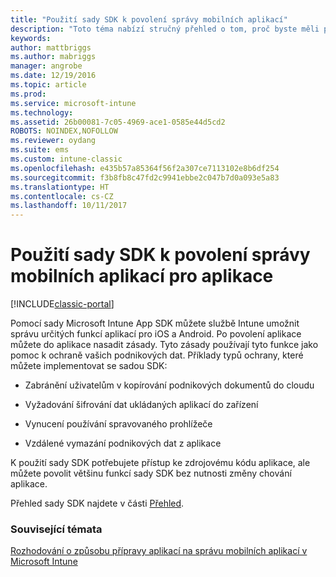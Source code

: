 ```yaml
---
title: "Použití sady SDK k povolení správy mobilních aplikací"
description: "Toto téma nabízí stručný přehled o tom, proč byste měli používat Intune App SDK."
keywords: 
author: mattbriggs
ms.author: mabriggs
manager: angrobe
ms.date: 12/19/2016
ms.topic: article
ms.prod: 
ms.service: microsoft-intune
ms.technology: 
ms.assetid: 26b00081-7c05-4969-ace1-0585e44d5cd2
ROBOTS: NOINDEX,NOFOLLOW
ms.reviewer: oydang
ms.suite: ems
ms.custom: intune-classic
ms.openlocfilehash: e435b57a85364f56f2a307ce7113102e8b6df254
ms.sourcegitcommit: f3b8fb8c47fd2c9941ebbe2c047b7d0a093e5a83
ms.translationtype: HT
ms.contentlocale: cs-CZ
ms.lasthandoff: 10/11/2017
---
```

# <a name="use-the-sdk-to-enable-apps-for-mobile-application-management"></a>Použití sady SDK k povolení správy mobilních aplikací pro aplikace

[!INCLUDE[classic-portal](../includes/classic-portal.md)]

Pomocí sady Microsoft Intune App SDK můžete službě Intune umožnit správu určitých funkcí aplikací pro iOS a Android. Po povolení aplikace můžete do aplikace nasadit zásady. Tyto zásady používají tyto funkce jako pomoc k ochraně vašich podnikových dat. Příklady typů ochrany, které můžete implementovat se sadou SDK:

-   Zabránění uživatelům v kopírování podnikových dokumentů do cloudu

-   Vyžadování šifrování dat ukládaných aplikací do zařízení

-   Vynucení používání spravovaného prohlížeče

-   Vzdálené vymazání podnikových dat z aplikace

K použití sady SDK potřebujete přístup ke zdrojovému kódu aplikace, ale můžete povolit většinu funkcí sady SDK bez nutnosti změny chování aplikace.

Přehled sady SDK najdete v části [Přehled](/intune/app-sdk-get-started).

### <a name="see-also"></a>Související témata
[Rozhodování o způsobu přípravy aplikací na správu mobilních aplikací v Microsoft Intune](/intune/apps-prepare-mobile-application-management)
